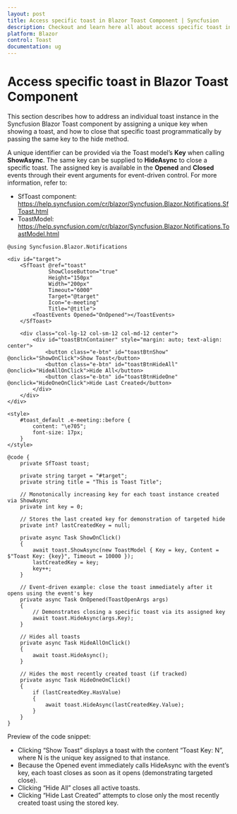 ```yaml
---
layout: post
title: Access specific toast in Blazor Toast Component | Syncfusion
description: Checkout and learn here all about access specific toast in Syncfusion Blazor Toast component and more.
platform: Blazor
control: Toast
documentation: ug
---
```


# Access specific toast in Blazor Toast Component

This section describes how to address an individual toast instance in the Syncfusion Blazor Toast component by assigning a unique key when showing a toast, and how to close that specific toast programmatically by passing the same key to the hide method.

A unique identifier can be provided via the Toast model’s **Key** when calling **ShowAsync**. The same key can be supplied to **HideAsync** to close a specific toast. The assigned key is available in the **Opened** and **Closed** events through their event arguments for event-driven control. For more information, refer to:
- SfToast component: https://help.syncfusion.com/cr/blazor/Syncfusion.Blazor.Notifications.SfToast.html
- ToastModel: https://help.syncfusion.com/cr/blazor/Syncfusion.Blazor.Notifications.ToastModel.html

```cshtml
@using Syncfusion.Blazor.Notifications

<div id="target">
    <SfToast @ref="toast"
             ShowCloseButton="true"
             Height="150px"
             Width="200px"
             Timeout="6000"
             Target="@target"
             Icon="e-meeting"
             Title="@title">
        <ToastEvents Opened="OnOpened"></ToastEvents>
    </SfToast>

    <div class="col-lg-12 col-sm-12 col-md-12 center">
        <div id="toastBtnContainer" style="margin: auto; text-align: center">
            <button class="e-btn" id="toastBtnShow" @onclick="ShowOnClick">Show Toast</button>
            <button class="e-btn" id="toastBtnHideAll" @onclick="HideAllOnClick">Hide All</button>
            <button class="e-btn" id="toastBtnHideOne" @onclick="HideOneOnClick">Hide Last Created</button>
        </div>
    </div>
</div>

<style>
    #toast_default .e-meeting::before {
        content: "\e705";
        font-size: 17px;
    }
</style>

@code {
    private SfToast toast;

    private string target = "#target";
    private string title = "This is Toast Title";

    // Monotonically increasing key for each toast instance created via ShowAsync
    private int key = 0;

    // Stores the last created key for demonstration of targeted hide
    private int? lastCreatedKey = null;

    private async Task ShowOnClick()
    {
        await toast.ShowAsync(new ToastModel { Key = key, Content = $"Toast Key: {key}", Timeout = 10000 });
        lastCreatedKey = key;
        key++;
    }

    // Event-driven example: close the toast immediately after it opens using the event's key
    private async Task OnOpened(ToastOpenArgs args)
    {
        // Demonstrates closing a specific toast via its assigned key
        await toast.HideAsync(args.Key);
    }

    // Hides all toasts
    private async Task HideAllOnClick()
    {
        await toast.HideAsync();
    }

    // Hides the most recently created toast (if tracked)
    private async Task HideOneOnClick()
    {
        if (lastCreatedKey.HasValue)
        {
            await toast.HideAsync(lastCreatedKey.Value);
        }
    }
}
```

Preview of the code snippet:
- Clicking “Show Toast” displays a toast with the content “Toast Key: N”, where N is the unique key assigned to that instance.
- Because the Opened event immediately calls HideAsync with the event’s key, each toast closes as soon as it opens (demonstrating targeted close).
- Clicking “Hide All” closes all active toasts.
- Clicking “Hide Last Created” attempts to close only the most recently created toast using the stored key.
